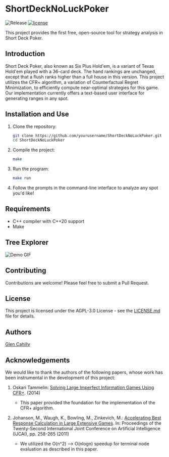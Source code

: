 # ShortDeckNoLuckPoker

![Release](https://img.shields.io/badge/release-v0.0.1-blue)
[![license](https://img.shields.io/github/license/gmc17/ShortDeckNoLuckPoker?style=flat-square)](https://github.com/gmc17/ShortDeckNoLuckPoker/blob/master/LICENSE)

This project provides the first free, open-source tool for strategy analysis in Short Deck Poker.

## Introduction

Short Deck Poker, also known as Six Plus Hold'em, is a variant of Texas Hold'em played with a 36-card deck. The hand rankings are unchanged, except that a flush ranks higher than a full house in this version. This project utilizes the CFR+ algorithm, a variation of Counterfactual Regret Minimization, to efficiently compute near-optimal strategies for this game. Our implementation currently offers a text-based user interface for generating ranges in any spot.

## Installation and Use

1. Clone the repository:
   ```bash
   git clone https://github.com/yourusername/ShortDeckNoLuckPoker.git
   cd ShortDeckNoLuckPoker
   ```

2. Compile the project:
   ```bash
   make
   ```

3. Run the program:
   ```bash
   make run
   ```

4. Follow the prompts in the command-line interface to analyze any spot you'd like!

## Requirements

- C++ compiler with C++20 support
- Make

## Tree Explorer

![Demo GIF](images/demo_faster.gif)

## Contributing

Contributions are welcome! Please feel free to submit a Pull Request.

## License

This project is licensed under the AGPL-3.0 License - see the [LICENSE.md](LICENSE.md) file for details.

## Authors

[Glen Cahilly](https://github.com/gmc17)

## Acknowledgements

We would like to thank the authors of the following papers, whose work has been instrumental in the development of this project:

1. Oskari Tammelin: [Solving Large Imperfect Information Games Using CFR+](https://arxiv.org/pdf/1407.5042). (2014)
   - This paper provided the foundation for the implementation of the CFR+ algorithm.

2. Johanson, M., Waugh, K., Bowling, M., Zinkevich, M.: [Accelerating Best Response Calculation in Large Extensive Games](https://cdn.aaai.org/ocs/ws/ws1014/7083-30526-1-PB.pdf). In: Proceedings of the Twenty-Second International Joint Conference on Artificial Intelligence (IJCAI), pp. 258-265 (2011)
   - We utilized the O(n^2) --> O(nlogn) speedup for terminal node evaluation as described in this paper.
